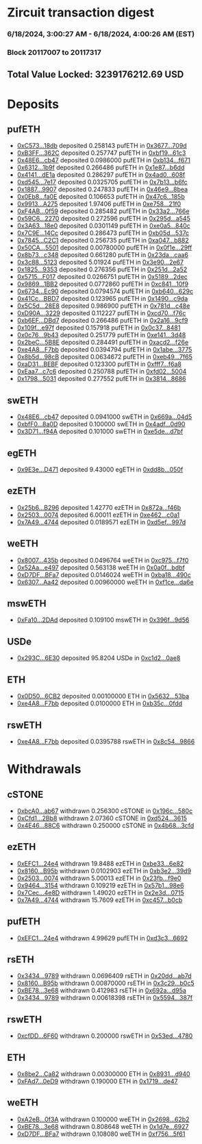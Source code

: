 # Zircuit transaction digest
### 6/18/2024, 3:00:27 AM - 6/18/2024, 4:00:26 AM (EST)
### Block 20117007 to 20117317

## Total Value Locked: 3239176212.69 USD

# Deposits
## pufETH
- [0xC573...18db](https://etherscan.io/address/0xC573EB75000F2fcb1f4C801A9C518dcb128518db) deposited 0.258143 pufETH in [0x3677...709d](https://etherscan.io/tx/0xC573EB75000F2fcb1f4C801A9C518dcb128518db)
- [0xB3FF...362C](https://etherscan.io/address/0xB3FF7Bf8A78FA1B73eE0c90B00b78EB12226362C) deposited 0.257747 pufETH in [0xbf19...61c3](https://etherscan.io/tx/0xB3FF7Bf8A78FA1B73eE0c90B00b78EB12226362C)
- [0x48E6...cb47](https://etherscan.io/address/0x48E652295D0489931b856ff371f68202CF5Fcb47) deposited 0.0986000 pufETH in [0xb134...f671](https://etherscan.io/tx/0x48E652295D0489931b856ff371f68202CF5Fcb47)
- [0x6312...1b9f](https://etherscan.io/address/0x63126eA426d64c5172E1b4a4f08A58ffD20f1b9f) deposited 0.266486 pufETH in [0x1e87...b6dd](https://etherscan.io/tx/0x63126eA426d64c5172E1b4a4f08A58ffD20f1b9f)
- [0x4141...dE1a](https://etherscan.io/address/0x4141759B127BF1Da4Cb26116D592E57648aFdE1a) deposited 0.286297 pufETH in [0x4ad0...608f](https://etherscan.io/tx/0x4141759B127BF1Da4Cb26116D592E57648aFdE1a)
- [0xd545...7e17](https://etherscan.io/address/0xd5454D7354173e66417Ff0203C87203761847e17) deposited 0.0325705 pufETH in [0x7b13...b6fc](https://etherscan.io/tx/0xd5454D7354173e66417Ff0203C87203761847e17)
- [0x1887...9907](https://etherscan.io/address/0x1887917723711871d0913d1be1F523692b709907) deposited 0.247833 pufETH in [0x46e9...8bea](https://etherscan.io/tx/0x1887917723711871d0913d1be1F523692b709907)
- [0x0Eb8...fa0E](https://etherscan.io/address/0x0Eb8196Dd67353Cd0Ddb3bd5284fAdAD519Cfa0E) deposited 0.106653 pufETH in [0x47c6...185b](https://etherscan.io/tx/0x0Eb8196Dd67353Cd0Ddb3bd5284fAdAD519Cfa0E)
- [0x9913...A275](https://etherscan.io/address/0x9913bf74859e5e35F01c5Fc4E6e64F1e525aA275) deposited 1.97406 pufETH in [0xe758...21f0](https://etherscan.io/tx/0x9913bf74859e5e35F01c5Fc4E6e64F1e525aA275)
- [0xF4AB...0f59](https://etherscan.io/address/0xF4ABcC5480aC71DDF4F849f3769F087a6e8f0f59) deposited 0.285482 pufETH in [0x33a2...766e](https://etherscan.io/tx/0xF4ABcC5480aC71DDF4F849f3769F087a6e8f0f59)
- [0x59C6...2270](https://etherscan.io/address/0x59C64545d76C42fD26cD8F0cFf0f4117CE8D2270) deposited 0.272596 pufETH in [0x295d...a545](https://etherscan.io/tx/0x59C64545d76C42fD26cD8F0cFf0f4117CE8D2270)
- [0x3A63...18e0](https://etherscan.io/address/0x3A635e35E8892Ed4a26c64c554DB1c7b3bdd18e0) deposited 0.0301149 pufETH in [0xe0a5...840c](https://etherscan.io/tx/0x3A635e35E8892Ed4a26c64c554DB1c7b3bdd18e0)
- [0x7C9E...14Cc](https://etherscan.io/address/0x7C9EA7Df26d72623A20298971a40C4601D1114Cc) deposited 0.286473 pufETH in [0xb05d...537c](https://etherscan.io/tx/0x7C9EA7Df26d72623A20298971a40C4601D1114Cc)
- [0x7845...C2C1](https://etherscan.io/address/0x78456A76e1fDF72A3872F87946dA9b40D635C2C1) deposited 0.256735 pufETH in [0xa047...b882](https://etherscan.io/tx/0x78456A76e1fDF72A3872F87946dA9b40D635C2C1)
- [0x50CA...5501](https://etherscan.io/address/0x50CA24AcFE361Aa97de32C5704c9009801b85501) deposited 0.00780000 pufETH in [0x0f1e...29ff](https://etherscan.io/tx/0x50CA24AcFE361Aa97de32C5704c9009801b85501)
- [0x8b73...c348](https://etherscan.io/address/0x8b73DA9caeF369C93d26e3c0078CF2B61Db2c348) deposited 0.661280 pufETH in [0x23da...caa6](https://etherscan.io/tx/0x8b73DA9caeF369C93d26e3c0078CF2B61Db2c348)
- [0x3c88...5123](https://etherscan.io/address/0x3c88Da14aef4F04cb79AdA1C48F6AE0A83215123) deposited 5.01924 pufETH in [0x3e90...2e67](https://etherscan.io/tx/0x3c88Da14aef4F04cb79AdA1C48F6AE0A83215123)
- [0x1825...9353](https://etherscan.io/address/0x182530e35D14384073fC6189ec91Bf1dBFEc9353) deposited 0.276356 pufETH in [0x251d...2a52](https://etherscan.io/tx/0x182530e35D14384073fC6189ec91Bf1dBFEc9353)
- [0x5715...F017](https://etherscan.io/address/0x571586624c675d644Ceefd43e10485bfd4DcF017) deposited 0.0266751 pufETH in [0x5189...2dec](https://etherscan.io/tx/0x571586624c675d644Ceefd43e10485bfd4DcF017)
- [0x9869...1BB2](https://etherscan.io/address/0x9869D76c5cb3Ac85dAabc5d55e18eB61AAE01BB2) deposited 0.0772860 pufETH in [0xc841...10f9](https://etherscan.io/tx/0x9869D76c5cb3Ac85dAabc5d55e18eB61AAE01BB2)
- [0x6734...Ec90](https://etherscan.io/address/0x6734A8a92D4482Fb8dcA2F397e4E86f505fDEc90) deposited 0.0794574 pufETH in [0xb640...629c](https://etherscan.io/tx/0x6734A8a92D4482Fb8dcA2F397e4E86f505fDEc90)
- [0x41Cc...BBD7](https://etherscan.io/address/0x41CcE197925469fD6a87C60Eb0195a0aa86eBBD7) deposited 0.123965 pufETH in [0x1490...c9da](https://etherscan.io/tx/0x41CcE197925469fD6a87C60Eb0195a0aa86eBBD7)
- [0x5C5d...28E8](https://etherscan.io/address/0x5C5d449ea79DcB6d664711db11000f38139228E8) deposited 0.986900 pufETH in [0x781d...c48e](https://etherscan.io/tx/0x5C5d449ea79DcB6d664711db11000f38139228E8)
- [0xD90A...3229](https://etherscan.io/address/0xD90Aa3e5eAbdAA72bA15355507a027c3492D3229) deposited 0.112227 pufETH in [0xcd70...f76c](https://etherscan.io/tx/0xD90Aa3e5eAbdAA72bA15355507a027c3492D3229)
- [0xb6EF...DBd7](https://etherscan.io/address/0xb6EF8a69d60f6467fe92Ff67299087e04a36DBd7) deposited 0.266486 pufETH in [0x2a16...9cf9](https://etherscan.io/tx/0xb6EF8a69d60f6467fe92Ff67299087e04a36DBd7)
- [0x109f...e97f](https://etherscan.io/address/0x109f262Acd279280e2509ebb4801fdaE4462e97f) deposited 0.157918 pufETH in [0x0c37...8481](https://etherscan.io/tx/0x109f262Acd279280e2509ebb4801fdaE4462e97f)
- [0x0c76...9b43](https://etherscan.io/address/0x0c76b4C7490CbD0c4c79c9594c13a578da4c9b43) deposited 0.251779 pufETH in [0xe141...3d48](https://etherscan.io/tx/0x0c76b4C7490CbD0c4c79c9594c13a578da4c9b43)
- [0x2beC...5B8E](https://etherscan.io/address/0x2beC51e1FAF92e90835629961bA47149F5d65B8E) deposited 0.284491 pufETH in [0xacd2...f26e](https://etherscan.io/tx/0x2beC51e1FAF92e90835629961bA47149F5d65B8E)
- [0xe4A8...F7bb](https://etherscan.io/address/0xe4A89DFb11C45884DB4a4dEE0630B6Ce81f1F7bb) deposited 0.0394794 pufETH in [0x1abe...3775](https://etherscan.io/tx/0xe4A89DFb11C45884DB4a4dEE0630B6Ce81f1F7bb)
- [0x8b5d...98cB](https://etherscan.io/address/0x8b5d740ec8dEd794D6f9A2505b473a0D9B8398cB) deposited 0.0634672 pufETH in [0xeb49...7f65](https://etherscan.io/tx/0x8b5d740ec8dEd794D6f9A2505b473a0D9B8398cB)
- [0xaD31...BEBF](https://etherscan.io/address/0xaD31C02566486857a232841CE8DA57E2337fBEBF) deposited 0.123300 pufETH in [0xfff7...f6a8](https://etherscan.io/tx/0xaD31C02566486857a232841CE8DA57E2337fBEBF)
- [0xEaa7...c7c6](https://etherscan.io/address/0xEaa778e9F47A7fABd1B193cd3771b16D2909c7c6) deposited 0.250788 pufETH in [0xfd02...5004](https://etherscan.io/tx/0xEaa778e9F47A7fABd1B193cd3771b16D2909c7c6)
- [0x1798...5031](https://etherscan.io/address/0x1798c36BA80675bAb52366dD72C9AD6bE1955031) deposited 0.277552 pufETH in [0x3814...8686](https://etherscan.io/tx/0x1798c36BA80675bAb52366dD72C9AD6bE1955031)
## swETH
- [0x48E6...cb47](https://etherscan.io/address/0x48E652295D0489931b856ff371f68202CF5Fcb47) deposited 0.0941000 swETH in [0x669a...04d5](https://etherscan.io/tx/0x48E652295D0489931b856ff371f68202CF5Fcb47)
- [0xbfF0...8a0D](https://etherscan.io/address/0xbfF06b2b13aa61A8BB27bdfe8BDD0baacFfF8a0D) deposited 0.100000 swETH in [0x4adf...0d90](https://etherscan.io/tx/0xbfF06b2b13aa61A8BB27bdfe8BDD0baacFfF8a0D)
- [0x3D71...f94A](https://etherscan.io/address/0x3D71f40898a70238AC2cEc15920D21954913f94A) deposited 0.101000 swETH in [0xe5de...d7bf](https://etherscan.io/tx/0x3D71f40898a70238AC2cEc15920D21954913f94A)
## egETH
- [0x9E3e...D471](https://etherscan.io/address/0x9E3ecf4c5512d2788Cb98Ae77060396D9A14D471) deposited 9.43000 egETH in [0xdd8b...050f](https://etherscan.io/tx/0x9E3ecf4c5512d2788Cb98Ae77060396D9A14D471)
## ezETH
- [0x25b6...B296](https://etherscan.io/address/0x25b6F5F1525F0074D53570Ea2Fb4Cd9Ee545B296) deposited 1.42770 ezETH in [0x872a...f46b](https://etherscan.io/tx/0x25b6F5F1525F0074D53570Ea2Fb4Cd9Ee545B296)
- [0x2503...0074](https://etherscan.io/address/0x2503f3F65875CD0535a66609d311f01263450074) deposited 6.00011 ezETH in [0xe462...c0a1](https://etherscan.io/tx/0x2503f3F65875CD0535a66609d311f01263450074)
- [0x7A49...4744](https://etherscan.io/address/0x7A493Be5c2ce014cD049Bf178a1ac0Db1B434744) deposited 0.0189571 ezETH in [0xd5ef...997d](https://etherscan.io/tx/0x7A493Be5c2ce014cD049Bf178a1ac0Db1B434744)
## weETH
- [0x8007...435b](https://etherscan.io/address/0x8007d42819Ffd80300A81C4f3A0486d5b84E435b) deposited 0.0496764 weETH in [0xc975...f7f0](https://etherscan.io/tx/0x8007d42819Ffd80300A81C4f3A0486d5b84E435b)
- [0x52Aa...e497](https://etherscan.io/address/0x52Aa899454998Be5b000Ad077a46Bbe360F4e497) deposited 0.563138 weETH in [0x0a0f...bdbf](https://etherscan.io/tx/0x52Aa899454998Be5b000Ad077a46Bbe360F4e497)
- [0xD7DF...BFa7](https://etherscan.io/address/0xD7DF7E085214743530afF339aFC420c7c720BFa7) deposited 0.0146024 weETH in [0xba18...490c](https://etherscan.io/tx/0xD7DF7E085214743530afF339aFC420c7c720BFa7)
- [0x6307...Aa42](https://etherscan.io/address/0x63076b9603460dfe3Dd7cB2FF43666C2CD83Aa42) deposited 0.00960000 weETH in [0xf1ce...da6e](https://etherscan.io/tx/0x63076b9603460dfe3Dd7cB2FF43666C2CD83Aa42)
## mswETH
- [0xFa10...2DAd](https://etherscan.io/address/0xFa10b8E879C1AdF5183B10BCf0B8f14F31BB2DAd) deposited 0.109100 mswETH in [0x396f...9d56](https://etherscan.io/tx/0xFa10b8E879C1AdF5183B10BCf0B8f14F31BB2DAd)
## USDe
- [0x293C...6E30](https://etherscan.io/address/0x293C6937D8D82e05B01335F7B33FBA0c8e256E30) deposited 95.8204 USDe in [0xc1d2...0ae8](https://etherscan.io/tx/0x293C6937D8D82e05B01335F7B33FBA0c8e256E30)
## ETH
- [0x0D50...6CB2](https://etherscan.io/address/0x0D50ABAaC5ec7816179Ee839CAB66988EEe76CB2) deposited 0.00100000 ETH in [0x5632...53ba](https://etherscan.io/tx/0x0D50ABAaC5ec7816179Ee839CAB66988EEe76CB2)
- [0xe4A8...F7bb](https://etherscan.io/address/0xe4A89DFb11C45884DB4a4dEE0630B6Ce81f1F7bb) deposited 0.0100000 ETH in [0xb35c...0fdd](https://etherscan.io/tx/0xe4A89DFb11C45884DB4a4dEE0630B6Ce81f1F7bb)
## rswETH
- [0xe4A8...F7bb](https://etherscan.io/address/0xe4A89DFb11C45884DB4a4dEE0630B6Ce81f1F7bb) deposited 0.0395788 rswETH in [0x8c54...9866](https://etherscan.io/tx/0xe4A89DFb11C45884DB4a4dEE0630B6Ce81f1F7bb)
# Withdrawals
## cSTONE
- [0xbcA0...ab67](https://etherscan.io/address/0xbcA0bbe4dcc5C73cFD39993752Ef2c2C9d80ab67) withdrawn 0.256300 cSTONE in [0x196c...580c](https://etherscan.io/tx/0xbcA0bbe4dcc5C73cFD39993752Ef2c2C9d80ab67)
- [0xCfd1...2Bb8](https://etherscan.io/address/0xCfd1A1e5608B4D7520a556f13d3C459897142Bb8) withdrawn 2.07360 cSTONE in [0xd524...3615](https://etherscan.io/tx/0xCfd1A1e5608B4D7520a556f13d3C459897142Bb8)
- [0x4E46...88C6](https://etherscan.io/address/0x4E464e83275672a468bC781E83ae70aC22f388C6) withdrawn 0.250000 cSTONE in [0x4b68...3cfd](https://etherscan.io/tx/0x4E464e83275672a468bC781E83ae70aC22f388C6)
## ezETH
- [0xEFC1...24e4](https://etherscan.io/address/0xEFC16955C8D011561d91C1d8DF7cD27CeAd924e4) withdrawn 19.8488 ezETH in [0xbe33...6e82](https://etherscan.io/tx/0xEFC16955C8D011561d91C1d8DF7cD27CeAd924e4)
- [0x8160...B95b](https://etherscan.io/address/0x81608252D060F2d174686BE09a35AcAa483BB95b) withdrawn 0.0102903 ezETH in [0xb3e2...39d9](https://etherscan.io/tx/0x81608252D060F2d174686BE09a35AcAa483BB95b)
- [0x2503...0074](https://etherscan.io/address/0x2503f3F65875CD0535a66609d311f01263450074) withdrawn 5.00013 ezETH in [0x23fb...f9e0](https://etherscan.io/tx/0x2503f3F65875CD0535a66609d311f01263450074)
- [0x9464...3154](https://etherscan.io/address/0x946469a3A2877D1752f761aB898BFc9de9a03154) withdrawn 0.109219 ezETH in [0x57b1...98e6](https://etherscan.io/tx/0x946469a3A2877D1752f761aB898BFc9de9a03154)
- [0x7Cec...4e8D](https://etherscan.io/address/0x7CecaF26321Dc34F0fb84684C761EF6939b04e8D) withdrawn 1.49020 ezETH in [0x2e3d...0715](https://etherscan.io/tx/0x7CecaF26321Dc34F0fb84684C761EF6939b04e8D)
- [0x7A49...4744](https://etherscan.io/address/0x7A493Be5c2ce014cD049Bf178a1ac0Db1B434744) withdrawn 15.7609 ezETH in [0xc457...b0cb](https://etherscan.io/tx/0x7A493Be5c2ce014cD049Bf178a1ac0Db1B434744)
## pufETH
- [0xEFC1...24e4](https://etherscan.io/address/0xEFC16955C8D011561d91C1d8DF7cD27CeAd924e4) withdrawn 4.99629 pufETH in [0xd3c3...6692](https://etherscan.io/tx/0xEFC16955C8D011561d91C1d8DF7cD27CeAd924e4)
## rsETH
- [0x3434...9789](https://etherscan.io/address/0x34349c5569e7B846c3558961552D2202760A9789) withdrawn 0.0696409 rsETH in [0x20dd...ab7d](https://etherscan.io/tx/0x34349c5569e7B846c3558961552D2202760A9789)
- [0x8160...B95b](https://etherscan.io/address/0x81608252D060F2d174686BE09a35AcAa483BB95b) withdrawn 0.00870000 rsETH in [0x3c29...b0c5](https://etherscan.io/tx/0x81608252D060F2d174686BE09a35AcAa483BB95b)
- [0xBE78...3e68](https://etherscan.io/address/0xBE785fE0817a200ae06b64EC8CA85286f3113e68) withdrawn 0.412983 rsETH in [0x692a...d95a](https://etherscan.io/tx/0xBE785fE0817a200ae06b64EC8CA85286f3113e68)
- [0x3434...9789](https://etherscan.io/address/0x34349c5569e7B846c3558961552D2202760A9789) withdrawn 0.00618398 rsETH in [0x5594...387f](https://etherscan.io/tx/0x34349c5569e7B846c3558961552D2202760A9789)
## rswETH
- [0xcfDD...6F60](https://etherscan.io/address/0xcfDD3EAD2A45a7dC2062B11FD7d4339BadCf6F60) withdrawn 0.200000 rswETH in [0x53ed...4780](https://etherscan.io/tx/0xcfDD3EAD2A45a7dC2062B11FD7d4339BadCf6F60)
## ETH
- [0x8be2...Ca82](https://etherscan.io/address/0x8be26907C21A3Eb44F3A9B40832e6928D6E6Ca82) withdrawn 0.00300000 ETH in [0x8931...d940](https://etherscan.io/tx/0x8be26907C21A3Eb44F3A9B40832e6928D6E6Ca82)
- [0xFAd7...0eD9](https://etherscan.io/address/0xFAd7003a72e787734e45a1C1F9a9e0230cc80eD9) withdrawn 0.190000 ETH in [0x1719...de47](https://etherscan.io/tx/0xFAd7003a72e787734e45a1C1F9a9e0230cc80eD9)
## weETH
- [0xA2eB...0f3A](https://etherscan.io/address/0xA2eBcE9e8FB7580F4D36a201f967FCfdDFcb0f3A) withdrawn 0.100000 weETH in [0x2698...62b2](https://etherscan.io/tx/0xA2eBcE9e8FB7580F4D36a201f967FCfdDFcb0f3A)
- [0xBE78...3e68](https://etherscan.io/address/0xBE785fE0817a200ae06b64EC8CA85286f3113e68) withdrawn 0.808648 weETH in [0x1d7e...6927](https://etherscan.io/tx/0xBE785fE0817a200ae06b64EC8CA85286f3113e68)
- [0xD7DF...BFa7](https://etherscan.io/address/0xD7DF7E085214743530afF339aFC420c7c720BFa7) withdrawn 0.108080 weETH in [0xf756...5f61](https://etherscan.io/tx/0xD7DF7E085214743530afF339aFC420c7c720BFa7)
